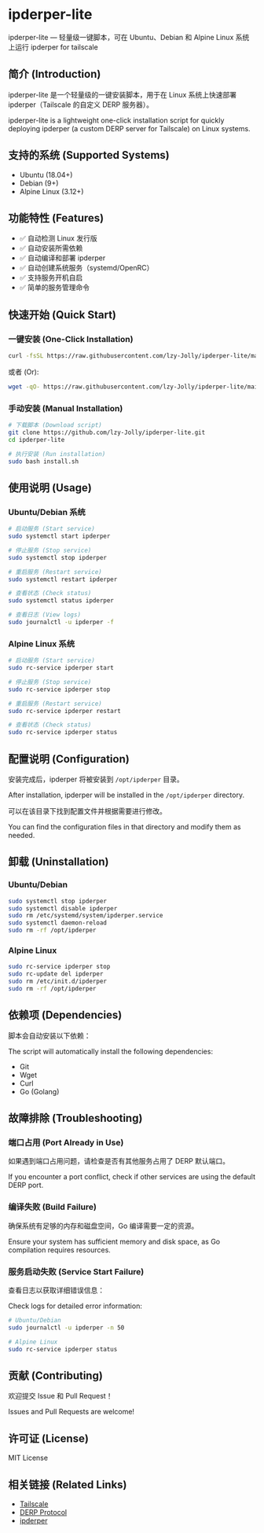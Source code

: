 # ipderper-lite

ipderper-lite — 轻量级一键脚本，可在 Ubuntu、Debian 和 Alpine Linux 系统上运行 ipderper for tailscale

## 简介 (Introduction)

ipderper-lite 是一个轻量级的一键安装脚本，用于在 Linux 系统上快速部署 ipderper（Tailscale 的自定义 DERP 服务器）。

ipderper-lite is a lightweight one-click installation script for quickly deploying ipderper (a custom DERP server for Tailscale) on Linux systems.

## 支持的系统 (Supported Systems)

- Ubuntu (18.04+)
- Debian (9+)
- Alpine Linux (3.12+)

## 功能特性 (Features)

- ✅ 自动检测 Linux 发行版
- ✅ 自动安装所需依赖
- ✅ 自动编译和部署 ipderper
- ✅ 自动创建系统服务（systemd/OpenRC）
- ✅ 支持服务开机自启
- ✅ 简单的服务管理命令

## 快速开始 (Quick Start)

### 一键安装 (One-Click Installation)

```bash
curl -fsSL https://raw.githubusercontent.com/lzy-Jolly/ipderper-lite/main/install.sh | sudo bash
```

或者 (Or):

```bash
wget -qO- https://raw.githubusercontent.com/lzy-Jolly/ipderper-lite/main/install.sh | sudo bash
```

### 手动安装 (Manual Installation)

```bash
# 下载脚本 (Download script)
git clone https://github.com/lzy-Jolly/ipderper-lite.git
cd ipderper-lite

# 执行安装 (Run installation)
sudo bash install.sh
```

## 使用说明 (Usage)

### Ubuntu/Debian 系统

```bash
# 启动服务 (Start service)
sudo systemctl start ipderper

# 停止服务 (Stop service)
sudo systemctl stop ipderper

# 重启服务 (Restart service)
sudo systemctl restart ipderper

# 查看状态 (Check status)
sudo systemctl status ipderper

# 查看日志 (View logs)
sudo journalctl -u ipderper -f
```

### Alpine Linux 系统

```bash
# 启动服务 (Start service)
sudo rc-service ipderper start

# 停止服务 (Stop service)
sudo rc-service ipderper stop

# 重启服务 (Restart service)
sudo rc-service ipderper restart

# 查看状态 (Check status)
sudo rc-service ipderper status
```

## 配置说明 (Configuration)

安装完成后，ipderper 将被安装到 `/opt/ipderper` 目录。

After installation, ipderper will be installed in the `/opt/ipderper` directory.

可以在该目录下找到配置文件并根据需要进行修改。

You can find the configuration files in that directory and modify them as needed.

## 卸载 (Uninstallation)

### Ubuntu/Debian

```bash
sudo systemctl stop ipderper
sudo systemctl disable ipderper
sudo rm /etc/systemd/system/ipderper.service
sudo systemctl daemon-reload
sudo rm -rf /opt/ipderper
```

### Alpine Linux

```bash
sudo rc-service ipderper stop
sudo rc-update del ipderper
sudo rm /etc/init.d/ipderper
sudo rm -rf /opt/ipderper
```

## 依赖项 (Dependencies)

脚本会自动安装以下依赖：

The script will automatically install the following dependencies:

- Git
- Wget
- Curl
- Go (Golang)

## 故障排除 (Troubleshooting)

### 端口占用 (Port Already in Use)

如果遇到端口占用问题，请检查是否有其他服务占用了 DERP 默认端口。

If you encounter a port conflict, check if other services are using the default DERP port.

### 编译失败 (Build Failure)

确保系统有足够的内存和磁盘空间，Go 编译需要一定的资源。

Ensure your system has sufficient memory and disk space, as Go compilation requires resources.

### 服务启动失败 (Service Start Failure)

查看日志以获取详细错误信息：

Check logs for detailed error information:

```bash
# Ubuntu/Debian
sudo journalctl -u ipderper -n 50

# Alpine Linux
sudo rc-service ipderper status
```

## 贡献 (Contributing)

欢迎提交 Issue 和 Pull Request！

Issues and Pull Requests are welcome!

## 许可证 (License)

MIT License

## 相关链接 (Related Links)

- [Tailscale](https://tailscale.com/)
- [DERP Protocol](https://tailscale.com/kb/1232/derp-servers/)
- [ipderper](https://github.com/lzy-Jolly/ipderper)
